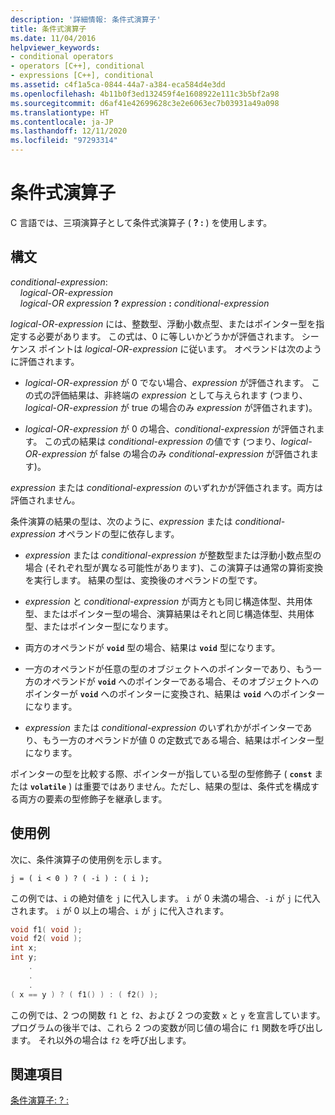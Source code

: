```yaml
---
description: '詳細情報: 条件式演算子'
title: 条件式演算子
ms.date: 11/04/2016
helpviewer_keywords:
- conditional operators
- operators [C++], conditional
- expressions [C++], conditional
ms.assetid: c4f1a5ca-0844-44a7-a384-eca584d4e3dd
ms.openlocfilehash: 4b11b0f3ed132459f4e1608922e111c3b5bf2a98
ms.sourcegitcommit: d6af41e42699628c3e2e6063ec7b03931a49a098
ms.translationtype: HT
ms.contentlocale: ja-JP
ms.lasthandoff: 12/11/2020
ms.locfileid: "97293314"
---
```

# <a name="conditional-expression-operator"></a>条件式演算子

C 言語では、三項演算子として条件式演算子 ( **? :** ) を使用します。

## <a name="syntax"></a>構文

*conditional-expression*:<br/>
&nbsp;&nbsp;&nbsp;&nbsp;*logical-OR-expression*<br/>
&nbsp;&nbsp;&nbsp;&nbsp;*logical-OR expression*  **?**  *expression*  **:**  *conditional-expression*

*logical-OR-expression* には、整数型、浮動小数点型、またはポインター型を指定する必要があります。 この式は、0 に等しいかどうかが評価されます。 シーケンス ポイントは *logical-OR-expression* に従います。 オペランドは次のように評価されます。

- *logical-OR-expression* が 0 でない場合、*expression* が評価されます。 この式の評価結果は、非終端の *expression* として与えられます (つまり、*logical-OR-expression* が true の場合のみ *expression* が評価されます)。

- *logical-OR-expression* が 0 の場合、*conditional-expression* が評価されます。 この式の結果は *conditional-expression* の値です (つまり、*logical-OR-expression* が false の場合のみ *conditional-expression* が評価されます)。

*expression* または *conditional-expression* のいずれかが評価されます。両方は評価されません。

条件演算の結果の型は、次のように、*expression* または *conditional-expression* オペランドの型に依存します。

- *expression* または *conditional-expression* が整数型または浮動小数点型の場合 (それぞれ型が異なる可能性があります)、この演算子は通常の算術変換を実行します。 結果の型は、変換後のオペランドの型です。

- *expression* と *conditional-expression* が両方とも同じ構造体型、共用体型、またはポインター型の場合、演算結果はそれと同じ構造体型、共用体型、またはポインター型になります。

- 両方のオペランドが **`void`** 型の場合、結果は **`void`** 型になります。

- 一方のオペランドが任意の型のオブジェクトへのポインターであり、もう一方のオペランドが **`void`** へのポインターである場合、そのオブジェクトへのポインターが **`void`** へのポインターに変換され、結果は **`void`** へのポインターになります。

- *expression* または *conditional-expression* のいずれかがポインターであり、もう一方のオペランドが値 0 の定数式である場合、結果はポインター型になります。

ポインターの型を比較する際、ポインターが指している型の型修飾子 ( **`const`** または **`volatile`** ) は重要ではありません。ただし、結果の型は、条件式を構成する両方の要素の型修飾子を継承します。

## <a name="examples"></a>使用例

次に、条件演算子の使用例を示します。

```
j = ( i < 0 ) ? ( -i ) : ( i );
```

この例では、`i` の絶対値を `j` に代入します。 `i` が 0 未満の場合、`-i` が `j` に代入されます。 `i` が 0 以上の場合、`i` が `j` に代入されます。

```cpp
void f1( void );
void f2( void );
int x;
int y;
    .
    .
    .
( x == y ) ? ( f1() ) : ( f2() );
```

この例では、2 つの関数 `f1` と `f2`、および 2 つの変数 `x` と `y` を宣言しています。 プログラムの後半では、これら 2 つの変数が同じ値の場合に `f1` 関数を呼び出します。 それ以外の場合は `f2` を呼び出します。

## <a name="see-also"></a>関連項目

[条件演算子: ? :](../cpp/conditional-operator-q.md)
